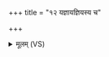 +++
title = "१२ यज्ञायज्ञियस्य च"

+++
<details><summary>मूलम् (VS)</summary>

य॑ज्ञाय॒ज्ञिय॑स्य च॒ वै स वा॑मदे॒व्यस्य॑ च य॒ज्ञस्य॑ च॒ यज॑मानस्य च पशू॒नांच॑ प्रि॒यं धाम॑ भवति॒ तस्य॒ दक्षि॑णायां दिशि ॥
</details>